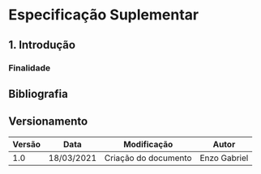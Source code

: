# Especificação Suplementar

## 1. Introdução

### Finalidade

## Bibliografia

## Versionamento
| Versão | Data | Modificação | Autor |
|--|--|--|--|
| 1.0 | 18/03/2021 | Criação do documento | Enzo Gabriel |

